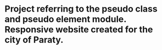 # Project referring to the pseudo class and pseudo element module. Responsive website created for the city of Paraty.
